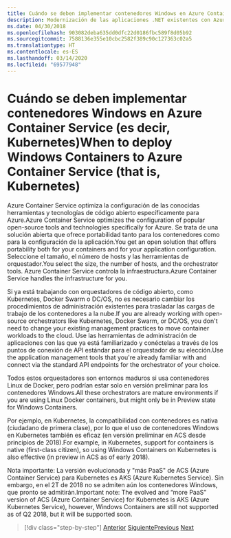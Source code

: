 ```yaml
---
title: Cuándo se deben implementar contenedores Windows en Azure Container Service (es decir, Kubernetes)
description: Modernización de las aplicaciones .NET existentes con Azure Clour y contenedores Windows | Cuándo se deben implementar contenedores Windows en Azure Container Service (es decir, Kubernetes)
ms.date: 04/30/2018
ms.openlocfilehash: 903082deba635dd0dfc22d0186fbc589f8d05b92
ms.sourcegitcommit: 7588136e355e10cbc2582f389c90c127363c02a5
ms.translationtype: HT
ms.contentlocale: es-ES
ms.lasthandoff: 03/14/2020
ms.locfileid: "69577948"
---
```

# <a name="when-to-deploy-windows-containers-to-azure-container-service-that-is-kubernetes"></a><span data-ttu-id="43f5f-103">Cuándo se deben implementar contenedores Windows en Azure Container Service (es decir, Kubernetes)</span><span class="sxs-lookup"><span data-stu-id="43f5f-103">When to deploy Windows Containers to Azure Container Service (that is, Kubernetes)</span></span>

<span data-ttu-id="43f5f-104">Azure Container Service optimiza la configuración de las conocidas herramientas y tecnologías de código abierto específicamente para Azure.</span><span class="sxs-lookup"><span data-stu-id="43f5f-104">Azure Container Service optimizes the configuration of popular open-source tools and technologies specifically for Azure.</span></span> <span data-ttu-id="43f5f-105">Se trata de una solución abierta que ofrece portabilidad tanto para los contenedores como para la configuración de la aplicación.</span><span class="sxs-lookup"><span data-stu-id="43f5f-105">You get an open solution that offers portability both for your containers and for your application configuration.</span></span> <span data-ttu-id="43f5f-106">Seleccione el tamaño, el número de hosts y las herramientas de orquestador.</span><span class="sxs-lookup"><span data-stu-id="43f5f-106">You select the size, the number of hosts, and the orchestrator tools.</span></span> <span data-ttu-id="43f5f-107">Azure Container Service controla la infraestructura.</span><span class="sxs-lookup"><span data-stu-id="43f5f-107">Azure Container Service handles the infrastructure for you.</span></span>

<span data-ttu-id="43f5f-108">Si ya está trabajando con orquestadores de código abierto, como Kubernetes, Docker Swarm o DC/OS, no es necesario cambiar los procedimientos de administración existentes para trasladar las cargas de trabajo de los contenedores a la nube.</span><span class="sxs-lookup"><span data-stu-id="43f5f-108">If you are already working with open-source orchestrators like Kubernetes, Docker Swarm, or DC/OS, you don't need to change your existing management practices to move container workloads to the cloud.</span></span> <span data-ttu-id="43f5f-109">Use las herramientas de administración de aplicaciones con las que ya está familiarizado y conéctelas a través de los puntos de conexión de API estándar para el orquestador de su elección.</span><span class="sxs-lookup"><span data-stu-id="43f5f-109">Use the application management tools that you're already familiar with and connect via the standard API endpoints for the orchestrator of your choice.</span></span>

<span data-ttu-id="43f5f-110">Todos estos orquestadores son entornos maduros si usa contenedores Linux de Docker, pero podrían estar solo en versión preliminar para los contenedores Windows.</span><span class="sxs-lookup"><span data-stu-id="43f5f-110">All these orchestrators are mature environments if you are using Linux Docker containers, but might only be in Preview state for Windows Containers.</span></span>

<span data-ttu-id="43f5f-111">Por ejemplo, en Kubernetes, la compatibilidad con contenedores es nativa (ciudadano de primera clase), por lo que el uso de contenedores Windows en Kubernetes también es eficaz (en versión preliminar en ACS desde principios de 2018).</span><span class="sxs-lookup"><span data-stu-id="43f5f-111">For example, in Kubernetes, support for containers is native (first-class citizen), so using Windows Containers on Kubernetes is also effective (in preview in ACS as of early 2018).</span></span>

<span data-ttu-id="43f5f-112">Nota importante: La versión evolucionada y "más PaaS" de ACS (Azure Container Service) para Kubernetes es AKS (Azure Kubernetes Service). Sin embargo, en el 2T de 2018 no se admiten aún los contenedores Windows, que pronto se admitirán.</span><span class="sxs-lookup"><span data-stu-id="43f5f-112">Important note: The evolved and “more PaaS” version of ACS (Azure Container Service) for Kubernetes is AKS (Azure Kubernetes Service), however, Windows Containers are still not supported as of Q2 2018, but it will be supported soon.</span></span>

>[!div class="step-by-step"]
><span data-ttu-id="43f5f-113">[Anterior](when-to-deploy-windows-containers-to-azure-container-instances-ACI.md)
>[Siguiente](choosing-azure-compute-options-for-container-based-applications.md)</span><span class="sxs-lookup"><span data-stu-id="43f5f-113">[Previous](when-to-deploy-windows-containers-to-azure-container-instances-ACI.md)
[Next](choosing-azure-compute-options-for-container-based-applications.md)</span></span>
